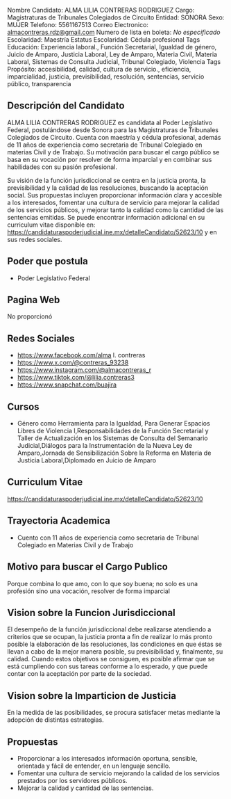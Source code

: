Nombre Candidato: ALMA LILIA CONTRERAS RODRIGUEZ
Cargo: Magistraturas de Tribunales Colegiados de Circuito
Entidad: SONORA
Sexo: MUJER
Telefono: 5561167513
Correo Electronico: almacontreras.rdz@gmail.com
Numero de lista en boleta: *No especificado*
Escolaridad: Maestría
Estatus Escolaridad: Cédula profesional
Tags Educación: Experiencia laboral., Función Secretarial, Igualdad de género, Juicio de Amparo, Justicia Laboral, Ley de Amparo, Materia Civil, Materia Laboral, Sistemas de Consulta Judicial, Tribunal Colegiado, Violencia
Tags Propósito: accesibilidad, calidad, cultura de servicio., eficiencia, imparcialidad, justicia, previsibilidad, resolución, sentencias, servicio público, transparencia


## Descripción del Candidato 

ALMA LILIA CONTRERAS RODRIGUEZ es candidata al Poder Legislativo Federal, postulándose desde Sonora para las Magistraturas de Tribunales Colegiados de Circuito. Cuenta con maestría y cédula profesional, además de 11 años de experiencia como secretaria de Tribunal Colegiado en materias Civil y de Trabajo. Su motivación para buscar el cargo público se basa en su vocación por resolver de forma imparcial y en combinar sus habilidades con su pasión profesional.

Su visión de la función jurisdiccional se centra en la justicia pronta, la previsibilidad y la calidad de las resoluciones, buscando la aceptación social.  Sus propuestas incluyen proporcionar información clara y accesible a los interesados, fomentar una cultura de servicio para mejorar la calidad de los servicios públicos, y mejorar tanto la calidad como la cantidad de las sentencias emitidas. Se puede encontrar información adicional en su curriculum vitae disponible en: https://candidaturaspoderjudicial.ine.mx/detalleCandidato/52623/10 y en sus redes sociales.


## Poder que postula

- Poder Legislativo Federal


## Pagina Web

No proporcionó


## Redes Sociales

- https://www.facebook.com/alma l. contreras
- https://www.x.com/@contreras_93238
- https://www.instagram.com/@almacontreras_r
- https://www.tiktok.com/@lilia.contreras3
- https://www.snapchat.com/buajira


## Cursos

- Género como Herramienta para la Igualdad, Para Generar Espacios Libres de Violencia   I,Responsabilidades de la Función Secretarial y Taller de Actualización en los Sistemas de Consulta del Semanario Judicial,Diálogos para la Instrumentación de la Nueva Ley de Amparo,Jornada de Sensibilización Sobre la Reforma en Materia de Justicia Laboral,Diplomado en Juicio de Amparo


## Curriculum Vitae

https://candidaturaspoderjudicial.ine.mx/detalleCandidato/52623/10


## Trayectoria Academica

- Cuento con 11 años de experiencia como secretaria de Tribunal Colegiado en Materias Civil y de Trabajo


## Motivo para buscar el Cargo Publico

Porque combina lo que amo, con lo que soy buena; no solo es una profesión sino una vocación, resolver de forma imparcial


## Vision sobre la Funcion Jurisdiccional

El desempeño de la función jurisdiccional debe realizarse atendiendo a criterios que se ocupan, la justicia pronta a fin de realizar lo más pronto posible la elaboración de las resoluciones, las condiciones en que éstas se llevan a cabo de la mejor manera posible, su previsibilidad y, finalmente, su calidad. Cuando estos objetivos se consiguen, es posible afirmar que se está cumpliendo con sus tareas conforme a lo esperado, y que puede contar con la aceptación por parte de la sociedad.


## Vision sobre la Imparticion de Justicia

En la medida de las posibilidades, se procura satisfacer metas mediante la adopción de distintas estrategias.


## Propuestas

- Proporcionar a los interesados información oportuna, sensible, orientada y fácil de entender, en un lenguaje sencillo.
- Fomentar una cultura de servicio mejorando la calidad de los servicios prestados por los servidores públicos.
- Mejorar la calidad y cantidad de las sentencias.

